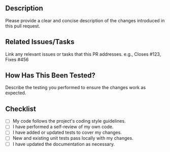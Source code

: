 ## Description

Please provide a clear and concise description of the changes introduced in this pull request.

## Related Issues/Tasks

Link any relevant issues or tasks that this PR addresses.
e.g., Closes #123, Fixes #456

## How Has This Been Tested?

Describe the testing you performed to ensure the changes work as expected.

## Checklist

- [ ] My code follows the project's coding style guidelines.
- [ ] I have performed a self-review of my own code.
- [ ] I have added or updated tests to cover my changes.
- [ ] New and existing unit tests pass locally with my changes.
- [ ] I have updated the documentation as necessary.
